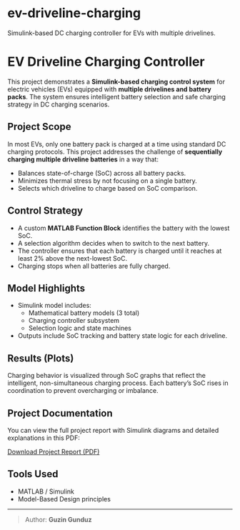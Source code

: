 # ev-driveline-charging
Simulink-based DC charging controller for EVs with multiple drivelines.

# EV Driveline Charging Controller

This project demonstrates a **Simulink-based charging control system** for electric vehicles (EVs) equipped with **multiple drivelines and battery packs**. The system ensures intelligent battery selection and safe charging strategy in DC charging scenarios.

## Project Scope

In most EVs, only one battery pack is charged at a time using standard DC charging protocols. This project addresses the challenge of **sequentially charging multiple driveline batteries** in a way that:
- Balances state-of-charge (SoC) across all battery packs.
- Minimizes thermal stress by not focusing on a single battery.
- Selects which driveline to charge based on SoC comparison.

## Control Strategy

- A custom **MATLAB Function Block** identifies the battery with the lowest SoC.
- A selection algorithm decides when to switch to the next battery.
- The controller ensures that each battery is charged until it reaches at least 2% above the next-lowest SoC.
- Charging stops when all batteries are fully charged.

## Model Highlights

- Simulink model includes:
  - Mathematical battery models (3 total)
  - Charging controller subsystem
  - Selection logic and state machines
- Outputs include SoC tracking and battery state logic for each driveline.

## Results (Plots)

Charging behavior is visualized through SoC graphs that reflect the intelligent, non-simultaneous charging process. Each battery’s SoC rises in coordination to prevent overcharging or imbalance.

## Project Documentation

You can view the full project report with Simulink diagrams and detailed explanations in this PDF:

 [Download Project Report (PDF)](https://github.com/GuzinGunduz/ev-driveline-charging/blob/main/SelectDrivelineGuzin(1).pdf)

## Tools Used

- MATLAB / Simulink
- Model-Based Design principles

---

> Author: **Guzin Gunduz**  

